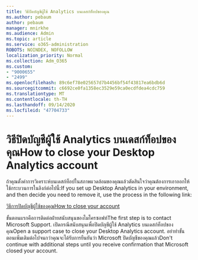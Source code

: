 ```yaml
---
title: วิธีปิดบัญชีผู้ใช้ Analytics บนเดสก์ท็อปของคุณ
ms.author: pebaum
author: pebaum
manager: mnirkhe
ms.audience: Admin
ms.topic: article
ms.service: o365-administration
ROBOTS: NOINDEX, NOFOLLOW
localization_priority: Normal
ms.collection: Adm_O365
ms.custom:
- "9000655"
- "2499"
ms.openlocfilehash: 89c6ef78e025657d7b4456bf54f43817ea6bdb6d
ms.sourcegitcommit: c6692ce0fa1358ec3529e59ca0ecdfdea4cdc759
ms.translationtype: MT
ms.contentlocale: th-TH
ms.lasthandoff: 09/14/2020
ms.locfileid: "47704733"
---
```

# <a name="how-to-close-your-desktop-analytics-account"></a><span data-ttu-id="19f65-102">วิธีปิดบัญชีผู้ใช้ Analytics บนเดสก์ท็อปของคุณ</span><span class="sxs-lookup"><span data-stu-id="19f65-102">How to close your Desktop Analytics account</span></span>

<span data-ttu-id="19f65-103">ถ้าคุณตั้งค่าการวิเคราะห์บนเดสก์ท็อปในสภาพแวดล้อมของคุณแล้วตัดสินใจว่าคุณต้องการเอาออกให้ใช้กระบวนการในลิงก์ต่อไปนี้:</span><span class="sxs-lookup"><span data-stu-id="19f65-103">If you set up Desktop Analytics in your environment, and then decide you need to remove it, use the process in the following link:</span></span>

[<span data-ttu-id="19f65-104">วิธีการปิดบัญชีผู้ใช้ของคุณ</span><span class="sxs-lookup"><span data-stu-id="19f65-104">How to close your account</span></span>](https://docs.microsoft.com/configmgr/desktop-analytics/account-close)

<span data-ttu-id="19f65-105">ขั้นตอนแรกคือการติดต่อฝ่ายสนับสนุนของไมโครซอฟท์</span><span class="sxs-lookup"><span data-stu-id="19f65-105">The first step is to contact Microsoft Support.</span></span> <span data-ttu-id="19f65-106">เปิดกรณีสนับสนุนเพื่อปิดบัญชีผู้ใช้ Analytics บนเดสก์ท็อปของคุณ</span><span class="sxs-lookup"><span data-stu-id="19f65-106">Open a support case to close your Desktop Analytics account.</span></span> <span data-ttu-id="19f65-107">อย่าทำขั้นตอนเพิ่มเติมต่อไปจนกว่าคุณจะได้รับการยืนยันว่า Microsoft ปิดบัญชีของคุณแล้ว</span><span class="sxs-lookup"><span data-stu-id="19f65-107">Don't continue with additional steps until you receive confirmation that Microsoft closed your account.</span></span>